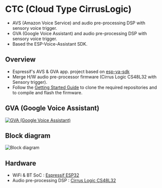 # CTC (Cloud Type CirrusLogic)
- AVS (Amazon Voice Service) and audio pre-processing DSP with sensory voice trigger.
- GVA (Google Voice Assistant) and audio pre-processing DSP with sensory voice trigger.
- Based the ESP-Voice-Assistant SDK.

## Overview
- Espressif's AVS & GVA app. project based on [esp-va-sdk](https://github.com/espressif/esp-va-sdk)
- Merge H/W audio pre-processor firmware (Cirrus Logic CS48L32 with Sensory trigger).
- Follow the [Getting Started Guide](https://github.com/luvinland/ctc-esp-va-sdk/blob/master/README-Getting-Started.md) to clone the required repositories and to compile and flash the firmware.

## GVA (Google Voice Assistant)
<a href="https://drive.google.com/file/d/1ZINCQMA4f1eFg3noBX4ONo7yevVcod4U/view?usp=drive_link" target="_new">![GVA (Google Voice Assistant)](https://github.com/luvinland/ctc-esp-va-sdk/assets/26864945/bcbd608d-255f-4588-adf6-5d0c8a17e38f)</a>

## Block diagram
![Block diagram](https://user-images.githubusercontent.com/26864945/72865558-aa5f3900-3d1b-11ea-8b92-afdc9a0a47fd.png)


## Hardware
* WiFi & BT SoC : [Espressif ESP32](https://www.espressif.com/en/products/hardware/esp32/overview)
* Audio pre-processing DSP : [Cirrus Logic CS48L32](https://www.cirrus.com/products/cs48l32/)
